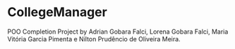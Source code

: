 # CollegeManager
POO Completion Project by Adrian Gobara Falci, Lorena Gobara Falci, Maria Vitória Garcia Pimenta e Nilton Prudêncio de Oliveira Meira.
